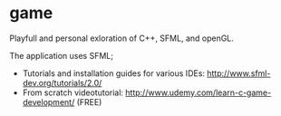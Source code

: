 game
====

Playfull and personal exloration of C++, SFML, and openGL.

The application uses SFML; 
  - Tutorials and installation guides for various IDEs:   http://www.sfml-dev.org/tutorials/2.0/
  - From scratch videotutorial:                           http://www.udemy.com/learn-c-game-development/ (FREE)
